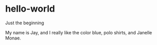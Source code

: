 # hello-world
Just the beginning

My name is Jay, and I really like the color blue, polo shirts, and Janelle Monae.
